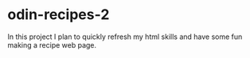 # odin-recipes-2

In this project I plan to quickly refresh my html skills and have some fun making a recipe web page. 